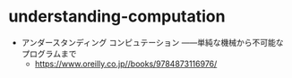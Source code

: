 # understanding-computation

- アンダースタンディング コンピュテーション ――単純な機械から不可能なプログラムまで
  - https://www.oreilly.co.jp//books/9784873116976/
